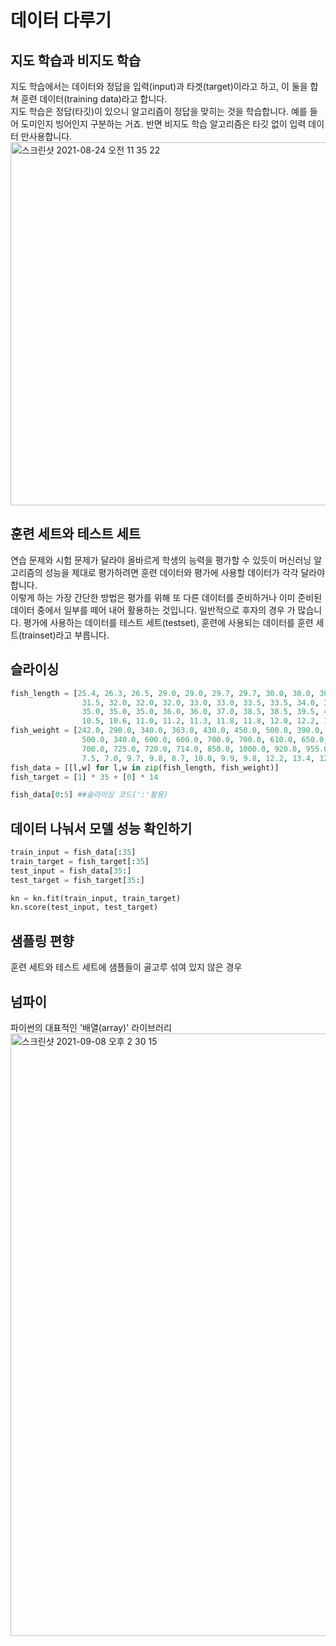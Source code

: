 # 데이터 다루기

## 지도 학습과 비지도 학습
지도 학습에서는 데이터와 정답을 입력(input)과 타겟(target)이라고 하고, 이 둘을 합쳐 훈련 데이터(training data)라고 합니다.  
지도 학습은 정답(타깃)이 있으니 알고리즘이 정답을 맞히는 것을 학습합니다. 예를 들어 도미인지 빙어인지 구분하는 거죠. 반면 비지도 학습 알고리즘은 타깃 없이 입력 데이터
만사용합니다.  
<img width="581" alt="스크린샷 2021-08-24 오전 11 35 22" src="https://user-images.githubusercontent.com/86886489/130546828-a6d1e113-607a-4b6c-a3ab-dd634b106d69.png">

## 훈련 세트와 테스트 세트
연습 문제와 시험 문제가 달라야 올바르게 학생의 능력을 평가할 수 있듯이 머신러닝 알고리즘의 성능을 제대로 평가하려면 훈련 데이터와 평가에 사용할 데이터가 각각 달라야합니다.  
이렇게 하는 가장 간단한 방법은 평가를 위해 또 다른 데이터를 준비하거나 이미 준비된 데이터 중에서 일부를 떼어 내어 활용하는 것입니다. 일반적으로 후자의 경우 가 많습니다. 평가에 사용하는 데이터를 테스트 세트(testset), 훈련에 사용되는 데이터를 훈련 세트(trainset)라고 부릅니다.  

## 슬라이싱
```python
fish_length = [25.4, 26.3, 26.5, 29.0, 29.0, 29.7, 29.7, 30.0, 30.0, 30.7, 31.0, 31.0, 
                31.5, 32.0, 32.0, 32.0, 33.0, 33.0, 33.5, 33.5, 34.0, 34.0, 34.5, 35.0, 
                35.0, 35.0, 35.0, 36.0, 36.0, 37.0, 38.5, 38.5, 39.5, 41.0, 41.0, 9.8, 
                10.5, 10.6, 11.0, 11.2, 11.3, 11.8, 11.8, 12.0, 12.2, 12.4, 13.0, 14.3, 15.0]
fish_weight = [242.0, 290.0, 340.0, 363.0, 430.0, 450.0, 500.0, 390.0, 450.0, 500.0, 475.0, 500.0, 
                500.0, 340.0, 600.0, 600.0, 700.0, 700.0, 610.0, 650.0, 575.0, 685.0, 620.0, 680.0, 
                700.0, 725.0, 720.0, 714.0, 850.0, 1000.0, 920.0, 955.0, 925.0, 975.0, 950.0, 6.7, 
                7.5, 7.0, 9.7, 9.8, 8.7, 10.0, 9.9, 9.8, 12.2, 13.4, 12.2, 19.7, 19.9]
fish_data = [[l,w] for l,w in zip(fish_length, fish_weight)]
fish_target = [1] * 35 + [0] * 14

fish_data[0:5] ##슬라이싱 코드(':'활용)
```

## 데이터 나눠서 모델 성능 확인하기
```Python
train_input = fish_data[:35]
train_target = fish_target[:35]
test_input = fish_data[35:]
test_target = fish_target[35:]

kn = kn.fit(train_input, train_target)
kn.score(test_input, test_target)
```

## 샘플링 편향
훈련 세트와 테스트 세트에 샘플들이 골고루 섞여 있지 않은 경우

## 넘파이
파이썬의 대표적인 '배열(array)' 라이브러리
<img width="964" alt="스크린샷 2021-09-08 오후 2 30 15" src="https://user-images.githubusercontent.com/86886489/132451776-85e10637-00fe-4e95-9bd0-a3d1a20c6d40.png">

